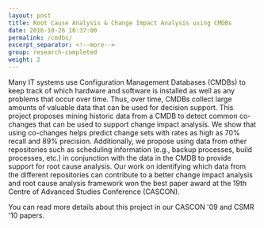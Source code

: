 ```yaml
---
layout: post
title: Root Cause Analysis & Change Impact Analysis using CMDBs
date: 2016-10-26 16:37:00
permalink: /cmdbs/
excerpt_separator: <!--more-->
group: research-completed
weight: 2
---
```


Many IT systems use Configuration Management Databases (CMDBs) to keep track of which hardware and software is installed as well as any problems that occur over time. Thus, over time, CMDBs collect large amounts of valuable data that can be used for decision support. This project proposes mining historic data from a CMDB to detect common co-changes that can be used to support change impact analysis. <!--more--> We show that using co-changes helps predict change sets with rates as high as 70% recall and 89% precision. Additionally, we propose using data from other repositories such as scheduling information (e.g., backup processes, build processes, etc.) in conjunction with the data in the CMDB to provide support for root cause analysis. Our work on identifying which data from the different repositories can contribute to a better change impact analysis and root cause analysis framework won the best paper award at the 19th Centre of Advanced Studies Conference (CASCON).


You can read more details about this project in our CASCON '09 and CSMR '10 papers.
